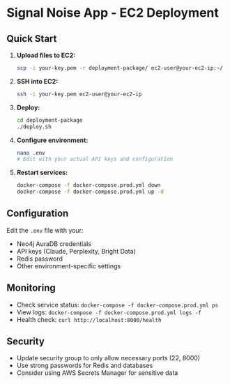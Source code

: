 # Signal Noise App - EC2 Deployment

## Quick Start

1. **Upload files to EC2:**
   ```bash
   scp -i your-key.pem -r deployment-package/ ec2-user@your-ec2-ip:~/
   ```

2. **SSH into EC2:**
   ```bash
   ssh -i your-key.pem ec2-user@your-ec2-ip
   ```

3. **Deploy:**
   ```bash
   cd deployment-package
   ./deploy.sh
   ```

4. **Configure environment:**
   ```bash
   nano .env
   # Edit with your actual API keys and configuration
   ```

5. **Restart services:**
   ```bash
   docker-compose -f docker-compose.prod.yml down
   docker-compose -f docker-compose.prod.yml up -d
   ```

## Configuration

Edit the `.env` file with your:
- Neo4j AuraDB credentials
- API keys (Claude, Perplexity, Bright Data)
- Redis password
- Other environment-specific settings

## Monitoring

- Check service status: `docker-compose -f docker-compose.prod.yml ps`
- View logs: `docker-compose -f docker-compose.prod.yml logs -f`
- Health check: `curl http://localhost:8000/health`

## Security

- Update security group to only allow necessary ports (22, 8000)
- Use strong passwords for Redis and databases
- Consider using AWS Secrets Manager for sensitive data
